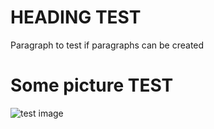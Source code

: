# HEADING TEST 

Paragraph to test if paragraphs can be created 

# Some picture TEST

![test image](cat.png "Test image")
